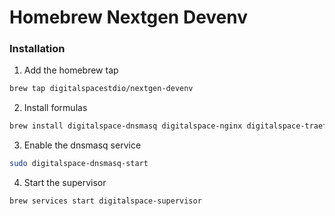# Homebrew Nextgen Devenv

### Installation

1. Add the homebrew tap
```bash
brew tap digitalspacestdio/nextgen-devenv
```

2. Install formulas
```bash
brew install digitalspace-dnsmasq digitalspace-nginx digitalspace-traefik digitalspace-supervisor
```

3. Enable the dnsmasq service
```bash
sudo digitalspace-dnsmasq-start
```

4. Start the supervisor
```bash
brew services start digitalspace-supervisor
```
